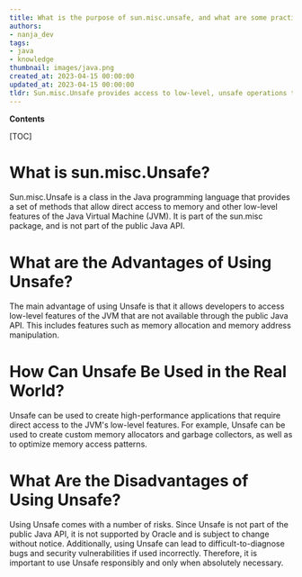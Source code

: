 ```yaml
---
title: What is the purpose of sun.misc.unsafe, and what are some practical applications for it?
authors:
- nanja_dev
tags:
- java
- knowledge
thumbnail: images/java.png
created_at: 2023-04-15 00:00:00
updated_at: 2023-04-15 00:00:00
tldr: Sun.misc.Unsafe provides access to low-level, unsafe operations that are not normally available in Java, and can be used to improve performance in areas such as memory management, thread synchronization, and native method invocation.
---
```


**Contents**

[TOC]

# What is sun.misc.Unsafe?
Sun.misc.Unsafe is a class in the Java programming language that provides a set of methods that allow direct access to memory and other low-level features of the Java Virtual Machine (JVM). It is part of the sun.misc package, and is not part of the public Java API.

# What are the Advantages of Using Unsafe?
The main advantage of using Unsafe is that it allows developers to access low-level features of the JVM that are not available through the public Java API. This includes features such as memory allocation and memory address manipulation.

# How Can Unsafe Be Used in the Real World?
Unsafe can be used to create high-performance applications that require direct access to the JVM's low-level features. For example, Unsafe can be used to create custom memory allocators and garbage collectors, as well as to optimize memory access patterns.

# What Are the Disadvantages of Using Unsafe?
Using Unsafe comes with a number of risks. Since Unsafe is not part of the public Java API, it is not supported by Oracle and is subject to change without notice. Additionally, using Unsafe can lead to difficult-to-diagnose bugs and security vulnerabilities if used incorrectly. Therefore, it is important to use Unsafe responsibly and only when absolutely necessary.
